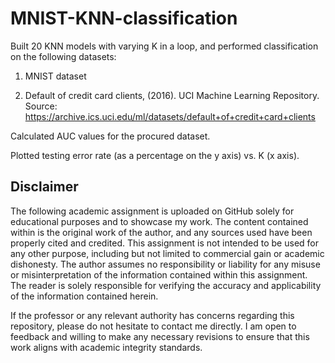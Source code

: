 # MNIST-KNN-classification

Built 20 KNN models with varying K in a loop, and performed classification on the following datasets:

1. MNIST dataset 

2. Default of credit card clients, (2016). UCI Machine Learning Repository.   
    Source: https://archive.ics.uci.edu/ml/datasets/default+of+credit+card+clients

Calculated AUC values for the procured dataset. 

Plotted testing error rate (as a percentage on the y axis) vs. K (x axis). 

## Disclaimer

The following academic assignment is uploaded on GitHub solely for educational purposes and to showcase my work. The content contained within is the original work of the author, and any sources used have been properly cited and credited. This assignment is not intended to be used for any other purpose, including but not limited to commercial gain or academic dishonesty. The author assumes no responsibility or liability for any misuse or misinterpretation of the information contained within this assignment. The reader is solely responsible for verifying the accuracy and applicability of the information contained herein.

If the professor or any relevant authority has concerns regarding this repository, please do not hesitate to contact me directly. I am open to feedback and willing to make any necessary revisions to ensure that this work aligns with academic integrity standards.
